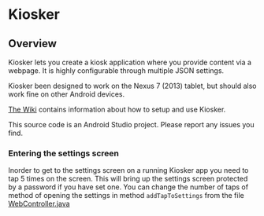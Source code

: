 Kiosker
=======
## Overview
Kiosker lets you create a kiosk application where you provide content via a webpage.
It is highly configurable through multiple JSON settings.

Kiosker been designed to work on the Nexus 7 (2013) tablet, but should also work fine on other Android devices.

[The Wiki](https://github.com/mofus/Kiosker/wiki/) contains information about how to setup and use Kiosker.

This source code is an Android Studio project.
Please report any issues you find.

### Entering the settings screen
Inorder to get to the settings screen on a running Kiosker app you need to tap 5 times on the screen.
This will bring up the settings screen protected by a password if you have set one.
You can change the number of taps of method of opening the settings in method `addTapToSettings` from the file  [WebController.java](https://github.com/mofus/Kiosker/blob/master/Kiosker/src/main/java/dk/itu/kiosker/controllers/WebController.java)
